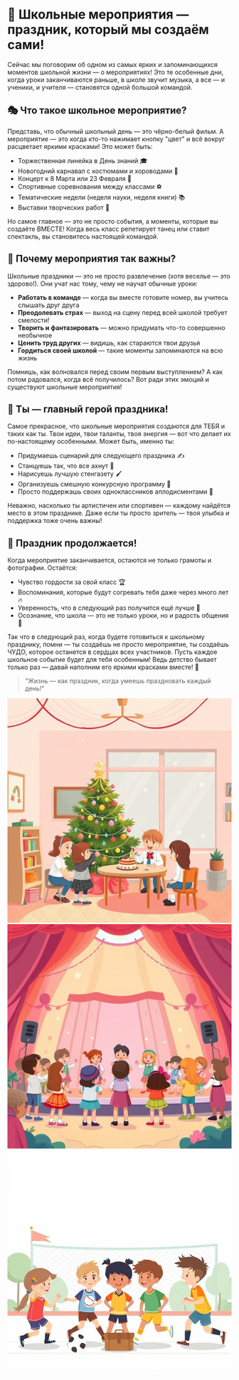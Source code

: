 # 🎉 Школьные мероприятия — праздник, который мы создаём сами!

Сейчас мы поговорим об одном из самых ярких и запоминающихся моментов школьной жизни — о мероприятиях! Это те особенные дни, когда уроки заканчиваются раньше, в школе звучит музыка, а все — и ученики, и учителя — становятся одной большой командой.

## 🎭 Что такое школьное мероприятие?

Представь, что обычный школьный день — это чёрно-белый фильм. А мероприятие — это когда кто-то нажимает кнопку "цвет" и всё вокруг расцветает яркими красками! Это может быть:

- Торжественная линейка в День знаний 🎓
- Новогодний карнавал с костюмами и хороводами 🎄
- Концерт к 8 Марта или 23 Февраля 💐
- Спортивные соревнования между классами ⚽
- Тематические недели (неделя науки, неделя книги) 📚
- Выставки творческих работ 🎨

Но самое главное — это не просто события, а моменты, которые вы создаёте ВМЕСТЕ! Когда весь класс репетирует танец или ставит спектакль, вы становитесь настоящей командой.

## 🤹 Почему мероприятия так важны?

Школьные праздники — это не просто развлечение (хотя веселье — это здорово!). Они учат нас тому, чему не научат обычные уроки:

- **Работать в команде** — когда вы вместе готовите номер, вы учитесь слышать друг друга
- **Преодолевать страх** — выход на сцену перед всей школой требует смелости!
- **Творить и фантазировать** — можно придумать что-то совершенно необычное
- **Ценить труд других** — видишь, как стараются твои друзья
- **Гордиться своей школой** — такие моменты запоминаются на всю жизнь

Помнишь, как волновался перед своим первым выступлением? А как потом радовался, когда всё получилось? Вот ради этих эмоций и существуют школьные мероприятия!

## 🌟 Ты — главный герой праздника!

Самое прекрасное, что школьные мероприятия создаются для ТЕБЯ и таких как ты. Твои идеи, твои таланты, твоя энергия — вот что делает их по-настоящему особенными. Может быть, именно ты:

- Придумаешь сценарий для следующего праздника ✍️
- Станцуешь так, что все ахнут 💃
- Нарисуешь лучшую стенгазету 🖌️
- Организуешь смешную конкурсную программу 🎤
- Просто поддержашь своих одноклассников аплодисментами 👏

Неважно, насколько ты артистичен или спортивен — каждому найдётся место в этом празднике. Даже если ты просто зритель — твоя улыбка и поддержка тоже очень важны!

## 🎊 Праздник продолжается!

Когда мероприятие заканчивается, остаются не только грамоты и фотографии. Остаётся:

- Чувство гордости за свой класс 🏆
- Воспоминания, которые будут согревать тебя даже через много лет 🔥
- Уверенность, что в следующий раз получится ещё лучше 💪
- Осознание, что школа — это не только уроки, но и радость общения 🎈

Так что в следующий раз, когда будете готовиться к школьному празднику, помни — ты создаёшь не просто мероприятие, ты создаёшь ЧУДО, которое останется в сердцах всех участников. Пусть каждое школьное событие будет для тебя особенным! Ведь детство бывает только раз — давай наполним его яркими красками вместе! 🌈

> "Жизнь — как праздник, когда умеешь праздновать каждый день!" 

![alt text](pics/school%20event/1.jpg)
![alt text](pics/school%20event/2.jpg)
![alt text](pics/school%20event/3.jpg)